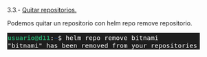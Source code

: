 3.3.- [Quitar repositorios.](https://github.com/mikkgh/helm/blob/main/3.3.md)

Podemos quitar un repositorio con helm repo remove repositorio.

![imagen](https://github.com/mikkgh/helm/blob/main/imagenes/3.3.png)
